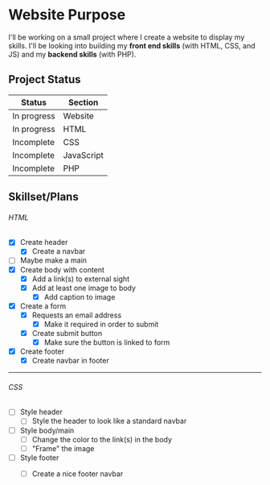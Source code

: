 # Website Purpose
I'll be working on a small project where I create a website to display my skills. I'll be looking into building my **front end skills** (with HTML, CSS, and JS) and my **backend skills** (with PHP). 

## Project Status
| Status | Section |
| ------ | ------- |
| In progress | Website |
| In progress | HTML |
| Incomplete | CSS |
| Incomplete | JavaScript |
| Incomplete | PHP |


## Skillset/Plans
###### HTML
- [x] Create header
    - [x] Create a navbar
- [ ] Maybe make a main 
- [x] Create body with content
    - [x] Add a link(s) to external sight 
    - [x] Add at least one image to body
        - [x] Add caption to image
-[x] Create a form
    - [x] Requests an email address
        - [x] Make it required in order to submit
    - [x] Create submit button
        - [x] Make sure the button is linked to form
- [x] Create footer
    - [x] Create navbar in footer

<hr>

###### CSS
- [ ] Style header
    - [ ] Style the header to look like a standard navbar
- [ ] Style body/main 
    - [ ] Change the color to the link(s) in the body
    - [ ] "Frame" the image
- [ ] Style footer
    - [ ] Create a nice footer navbar


